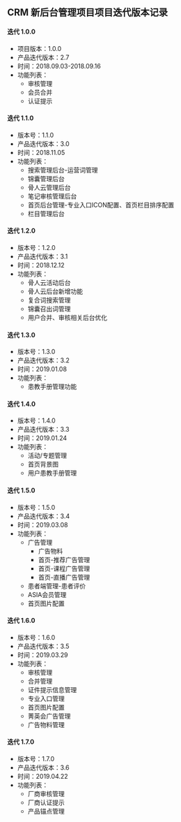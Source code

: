 ## CRM 新后台管理项目项目迭代版本记录

#### 迭代 1.0.0
* 项目版本：1.0.0
* 产品迭代版本：2.7
* 时间：2018.09.03-2018.09.16
* 功能列表：
  * 审核管理
  * 会员合并
  * 认证提示

#### 迭代 1.1.0
* 版本号：1.1.0
* 产品迭代版本：3.0
* 时间：2018.11.05
* 功能列表：
  * 搜索管理后台-运营词管理
  * 锦囊管理后台
  * 骨人云管理后台
  * 笔记审核管理后台
  * 首页后台管理-专业入口ICON配置、首页栏目排序配置
  * 栏目管理后台

#### 迭代 1.2.0
* 版本号：1.2.0
* 产品迭代版本：3.1
* 时间：2018.12.12
* 功能列表：
  * 骨人云活动后台
  * 骨人云后台新增功能
  * 复合词搜索管理
  * 锦囊召出词管理
  * 用户合并、审核相关后台优化

#### 迭代 1.3.0
* 版本号：1.3.0
* 产品迭代版本：3.2
* 时间：2019.01.08
* 功能列表：
  * 患教手册管理功能

#### 迭代 1.4.0
* 版本号：1.4.0
* 产品迭代版本：3.3
* 时间：2019.01.24
* 功能列表：
  * 活动/专题管理
  * 首页背景图
  * 用户患教手册管理


#### 迭代 1.5.0
* 版本号：1.5.0
* 产品迭代版本：3.4
* 时间：2019.03.08
* 功能列表：
  * 广告管理
    * 广告物料
    * 首页-推荐广告管理
    * 首页-课程广告管理
    * 首页-直播广告管理
  * 患者端管理-患者评价
  * ASIA会员管理
  * 首页图片配置

#### 迭代 1.6.0
* 版本号：1.6.0
* 产品迭代版本：3.5
* 时间：2019.03.29
* 功能列表：
   * 审核管理
   * 合并管理
   * 证件提示信息管理
   * 专业入口管理
   * 首页图片配置
   * 菁英会广告管理
   * 广告物料管理

#### 迭代 1.7.0
* 版本号：1.7.0
* 产品迭代版本：3.6
* 时间：2019.04.22
* 功能列表：
  * 厂商审核管理
  * 厂商认证提示
  * 产品锚点管理

